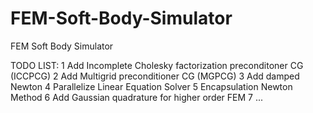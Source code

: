 # FEM-Soft-Body-Simulator

FEM Soft Body Simulator

TODO LIST:
1 Add Incomplete Cholesky factorization preconditoner CG (ICCPCG)
2 Add Multigrid preconditioner CG (MGPCG)
3 Add damped Newton
4 Parallelize Linear Equation Solver
5 Encapsulation Newton Method
6 Add Gaussian quadrature for higher order FEM
7 ...

